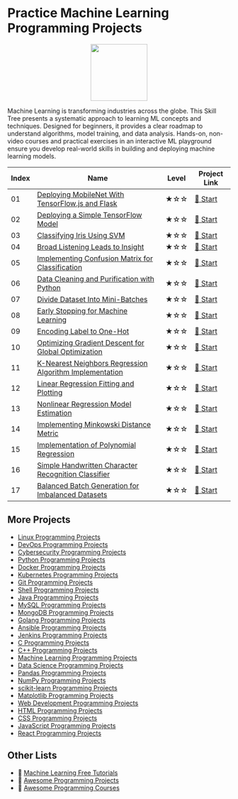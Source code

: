 # Practice Machine Learning Programming Projects

<div align="center">
<img width="128px" src="https://file.labex.io/path/1kXLbMH5geSl.png">
</div>

Machine Learning is transforming industries across the globe. This Skill Tree presents a systematic approach to learning ML concepts and techniques. Designed for beginners, it provides a clear roadmap to understand algorithms, model training, and data analysis. Hands-on, non-video courses and practical exercises in an interactive ML playground ensure you develop real-world skills in building and deploying machine learning models.

|   Index | Name                                                                                                                                                | Level   | Project Link                                                                                        |
|---------|-----------------------------------------------------------------------------------------------------------------------------------------------------|---------|-----------------------------------------------------------------------------------------------------|
|      01 | [Deploying MobileNet With TensorFlow.js and Flask](https://labex.io/courses/project-deploying-mobilenet-with-tensorflowjs-and-flask)                | ★☆☆     | [🚀 Start](https://labex.io/courses/project-deploying-mobilenet-with-tensorflowjs-and-flask)         |
|      02 | [Deploying a Simple TensorFlow Model](https://labex.io/courses/project-deploying-a-simple-tensorflow-model)                                         | ★☆☆     | [🚀 Start](https://labex.io/courses/project-deploying-a-simple-tensorflow-model)                     |
|      03 | [Classifying Iris Using SVM](https://labex.io/courses/project-classifying-iris-using-svm)                                                           | ★☆☆     | [🚀 Start](https://labex.io/courses/project-classifying-iris-using-svm)                              |
|      04 | [Broad Listening Leads to Insight](https://labex.io/courses/project-broad-listening-leads-to-insight)                                               | ★☆☆     | [🚀 Start](https://labex.io/courses/project-broad-listening-leads-to-insight)                        |
|      05 | [Implementing Confusion Matrix for Classification](https://labex.io/courses/project-create-confusion-matrix)                                        | ★☆☆     | [🚀 Start](https://labex.io/courses/project-create-confusion-matrix)                                 |
|      06 | [Data Cleaning and Purification with Python](https://labex.io/courses/project-csv-data-purification)                                                | ★☆☆     | [🚀 Start](https://labex.io/courses/project-csv-data-purification)                                   |
|      07 | [Divide Dataset Into Mini-Batches](https://labex.io/courses/project-divide-dataset-into-mini-batches)                                               | ★☆☆     | [🚀 Start](https://labex.io/courses/project-divide-dataset-into-mini-batches)                        |
|      08 | [Early Stopping for Machine Learning](https://labex.io/courses/project-early-stopping)                                                              | ★☆☆     | [🚀 Start](https://labex.io/courses/project-early-stopping)                                          |
|      09 | [Encoding Label to One-Hot](https://labex.io/courses/project-encoding-label-to-one-hot)                                                             | ★☆☆     | [🚀 Start](https://labex.io/courses/project-encoding-label-to-one-hot)                               |
|      10 | [Optimizing Gradient Descent for Global Optimization](https://labex.io/courses/project-haste-makes-waste)                                           | ★☆☆     | [🚀 Start](https://labex.io/courses/project-haste-makes-waste)                                       |
|      11 | [K-Nearest Neighbors Regression Algorithm Implementation](https://labex.io/courses/project-k-nearest-neighbors-regression-algorithm-implementation) | ★☆☆     | [🚀 Start](https://labex.io/courses/project-k-nearest-neighbors-regression-algorithm-implementation) |
|      12 | [Linear Regression Fitting and Plotting](https://labex.io/courses/project-linear-regression-fitting-and-plotting)                                   | ★☆☆     | [🚀 Start](https://labex.io/courses/project-linear-regression-fitting-and-plotting)                  |
|      13 | [Nonlinear Regression Model Estimation](https://labex.io/courses/project-linear-validation-method)                                                  | ★☆☆     | [🚀 Start](https://labex.io/courses/project-linear-validation-method)                                |
|      14 | [Implementing Minkowski Distance Metric](https://labex.io/courses/project-implementing-minkowski-distance-metric)                                   | ★☆☆     | [🚀 Start](https://labex.io/courses/project-implementing-minkowski-distance-metric)                  |
|      15 | [Implementation of Polynomial Regression](https://labex.io/courses/project-polynomial-regression-implementation-and-application)                    | ★☆☆     | [🚀 Start](https://labex.io/courses/project-polynomial-regression-implementation-and-application)    |
|      16 | [Simple Handwritten Character Recognition Classifier](https://labex.io/courses/project-simple-handwritten-character-recognition-classifier)         | ★☆☆     | [🚀 Start](https://labex.io/courses/project-simple-handwritten-character-recognition-classifier)     |
|      17 | [Balanced Batch Generation for Imbalanced Datasets](https://labex.io/courses/project-balanced-batch-generation-for-imbalanced-datasets)             | ★☆☆     | [🚀 Start](https://labex.io/courses/project-balanced-batch-generation-for-imbalanced-datasets)       |

## More Projects

- [Linux Programming Projects](https://github.com/labex-labs/practice-linux-programming-projects)
- [DevOps Programming Projects](https://github.com/labex-labs/practice-devops-programming-projects)
- [Cybersecurity Programming Projects](https://github.com/labex-labs/practice-cybersecurity-programming-projects)
- [Python Programming Projects](https://github.com/labex-labs/practice-python-programming-projects)
- [Docker Programming Projects](https://github.com/labex-labs/practice-docker-programming-projects)
- [Kubernetes Programming Projects](https://github.com/labex-labs/practice-kubernetes-programming-projects)
- [Git Programming Projects](https://github.com/labex-labs/practice-git-programming-projects)
- [Shell Programming Projects](https://github.com/labex-labs/practice-shell-programming-projects)
- [Java Programming Projects](https://github.com/labex-labs/practice-java-programming-projects)
- [MySQL Programming Projects](https://github.com/labex-labs/practice-mysql-programming-projects)
- [MongoDB Programming Projects](https://github.com/labex-labs/practice-mongodb-programming-projects)
- [Golang Programming Projects](https://github.com/labex-labs/practice-go-programming-projects)
- [Ansible Programming Projects](https://github.com/labex-labs/practice-ansible-programming-projects)
- [Jenkins Programming Projects](https://github.com/labex-labs/practice-jenkins-programming-projects)
- [C Programming Projects](https://github.com/labex-labs/practice-c-programming-projects)
- [C++ Programming Projects](https://github.com/labex-labs/practice-cpp-programming-projects)
- [Machine Learning Programming Projects](https://github.com/labex-labs/practice-ml-programming-projects)
- [Data Science Programming Projects](https://github.com/labex-labs/practice-data-science-programming-projects)
- [Pandas Programming Projects](https://github.com/labex-labs/practice-pandas-programming-projects)
- [NumPy Programming Projects](https://github.com/labex-labs/practice-numpy-programming-projects)
- [scikit-learn Programming Projects](https://github.com/labex-labs/practice-sklearn-programming-projects)
- [Matplotlib Programming Projects](https://github.com/labex-labs/practice-matplotlib-programming-projects)
- [Web Development Programming Projects](https://github.com/labex-labs/practice-web-development-programming-projects)
- [HTML Programming Projects](https://github.com/labex-labs/practice-html-programming-projects)
- [CSS Programming Projects](https://github.com/labex-labs/practice-css-programming-projects)
- [JavaScript Programming Projects](https://github.com/labex-labs/practice-javascript-programming-projects)
- [React Programming Projects](https://github.com/labex-labs/practice-react-programming-projects)


## Other Lists

- 🔗 [Machine Learning Free Tutorials](https://github.com/labex-labs/ml-free-tutorials)
- 🔗 [Awesome Programming Projects](https://github.com/labex-labs/awesome-programming-projects)
- 🔗 [Awesome Programming Courses](https://github.com/labex-labs/awesome-programming-courses)

